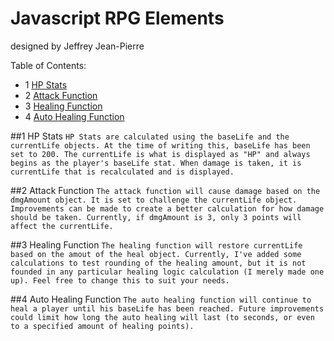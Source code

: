 # Javascript RPG Elements
designed by Jeffrey Jean-Pierre

Table of Contents:
- 1 [HP Stats](#hp-stats)
- 2 [Attack Function](#attack-function)
- 3 [Healing Function](#healing-function)
- 4 [Auto Healing Function](#auto-healing-function)
  
  
<a name="hp-stats"></a>
##1 HP Stats
  ```HP Stats are calculated using the baseLife and the currentLife objects. At the time of writing this, baseLife has been set to 200. The currentLife is what is displayed as "HP" and always begins as the player's baseLife stat. When damage is taken, it is currentLife that is recalculated and is displayed.```
  
<a name="attack-function"></a>
##2 Attack Function
  `The attack function will cause damage based on the dmgAmount object. It is set to challenge the currentLife object. Improvements can be made to create a better calculation for how damage should be taken. Currently, if dmgAmount is 3, only 3 points will affect the currentLife.`
  
<a name="healing-function"></a>
##3 Healing Function
  `The healing function will restore currentLife based on the amout of the heal object. Currently, I've added some calculations to test rounding of the healing amount, but it is not founded in any particular healing logic calculation (I merely made one up). Feel free to change this to suit your needs.`
  
<a name="auto-healing-function"></a>
##4 Auto Healing Function
  `The auto healing function will continue to heal a player until his baseLife has been reached. Future improvements could limit how long the auto healing will last (to seconds, or even to a specified amount of healing points).`
